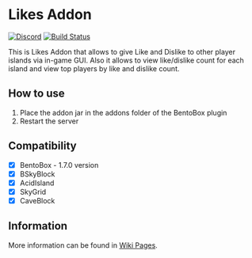 # Likes Addon
[![Discord](https://img.shields.io/discord/272499714048524288.svg?logo=discord)](https://discord.bentobox.world)
[![Build Status](https://ci.codemc.org/buildStatus/icon?job=BentoBoxWorld/Likes)](https://ci.codemc.org/job/BentoBoxWorld/job/Likes/)

This is Likes Addon that allows to give Like and Dislike to other player islands via in-game GUI. Also it allows to view like/dislike count for each island and view top players by like and dislike count.

## How to use

1. Place the addon jar in the addons folder of the BentoBox plugin
2. Restart the server

## Compatibility

- [x] BentoBox - 1.7.0 version
- [x] BSkyBlock
- [x] AcidIsland
- [x] SkyGrid
- [x] CaveBlock

## Information

More information can be found in [Wiki Pages](https://github.com/BentoBoxWorld/Likes/wiki).
